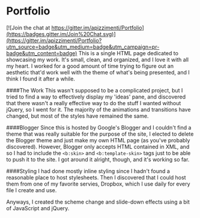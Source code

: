 # Portfolio

[![Join the chat at https://gitter.im/apizzimenti/Portfolio](https://badges.gitter.im/Join%20Chat.svg)](https://gitter.im/apizzimenti/Portfolio?utm_source=badge&utm_medium=badge&utm_campaign=pr-badge&utm_content=badge)
This is a single HTML page dedicated to showcasing my work. It's small, clean, and organized, and I love it with all my heart. I worked
for a good amount of time trying to figure out an aesthetic that'd work well with the theme of what's being presented, and I think I 
found it after a while.

####The Work
This wasn't supposed to be a complicated project, but I tried to find a way to effectively display my 'ideas' pane, and discovered that 
there wasn't a really effective way to do the stuff I wanted without jQuery, so I went for it. The majority of the animations and 
transitions have changed, but most of the styles have remained the same.

####Blogger
Since this is hosted by Google's Blogger and I couldn't find a theme that was really suitable for the purpose of the site, I elected 
to delete the Blogger theme and just make my own HTML page (as you've probably discovered). However, Blogger only accepts HTML contained 
in XML, and so I had to include the ``<b:skin>`` and ``<b:template-skin>`` tags just to be able to push it to the site. I got around it 
alright, though, and it's working so far.

####Styling
I had done mostly inline styling since I hadn't found a reasonable place to host stylesheets. Then I discovered that I could host them from 
one of my favorite servies, Dropbox, which I use daily for every file I create and use.

Anyways, I created the scheme change and slide-down effects using a bit of JavaScript and jQuery.